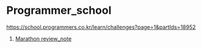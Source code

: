 # Programmer_school

https://school.programmers.co.kr/learn/challenges?page=1&partIds=18952

1. [Marathon review_note](https://github.com/ChoSooBeen/ReviewNote/blob/main/prgrammers/22_09_27_Marathon.md)
